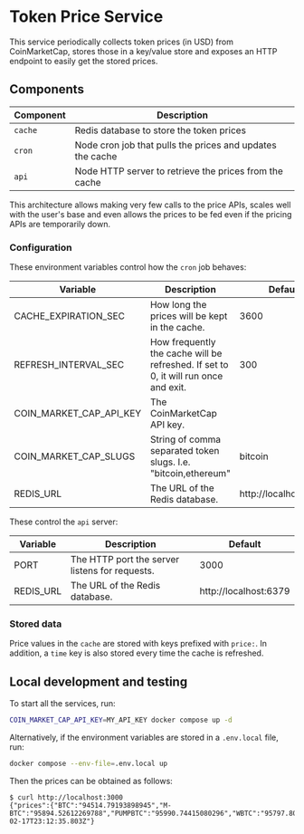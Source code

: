 # Token Price Service

This service periodically collects token prices (in USD) from CoinMarketCap, stores those in a key/value store and exposes an HTTP endpoint to easily get the stored prices.

## Components

| Component | Description                                               |
| --------- | --------------------------------------------------------- |
| `cache`   | Redis database to store the token prices                  |
| `cron`    | Node cron job that pulls the prices and updates the cache |
| `api`     | Node HTTP server to retrieve the prices from the cache    |

This architecture allows making very few calls to the price APIs, scales well with the user's base and even allows the prices to be fed even if the pricing APIs are temporarily down.

### Configuration

These environment variables control how the `cron` job behaves:

| Variable                | Description                                                                         | Default               |
| ----------------------- | ----------------------------------------------------------------------------------- | --------------------- |
| CACHE_EXPIRATION_SEC    | How long the prices will be kept in the cache.                                      | 3600                  |
| REFRESH_INTERVAL_SEC    | How frequently the cache will be refreshed. If set to 0, it will run once and exit. | 300                   |
| COIN_MARKET_CAP_API_KEY | The CoinMarketCap API key.                                                          |                       |
| COIN_MARKET_CAP_SLUGS   | String of comma separated token slugs. I.e. "bitcoin,ethereum"                      | bitcoin               |
| REDIS_URL               | The URL of the Redis database.                                                      | http://localhost:6379 |

These control the `api` server:

| Variable  | Description                                    | Default               |
| --------- | ---------------------------------------------- | --------------------- |
| PORT      | The HTTP port the server listens for requests. | 3000                  |
| REDIS_URL | The URL of the Redis database.                 | http://localhost:6379 |

### Stored data

Price values in the `cache` are stored with keys prefixed with `price:`.
In addition, a `time` key is also stored every time the cache is refreshed.

## Local development and testing

To start all the services, run:

```sh
COIN_MARKET_CAP_API_KEY=MY_API_KEY docker compose up -d
```

Alternatively, if the environment variables are stored in a `.env.local` file, run:

```sh
docker compose --env-file=.env.local up
```

Then the prices can be obtained as follows:

```console
$ curl http://localhost:3000
{"prices":{"BTC":"94514.79193898945","M-BTC":"95894.52612269788","PUMPBTC":"95990.74415080296","WBTC":"95797.80677773379"},"time":"2025-02-17T23:12:35.803Z"}
```
